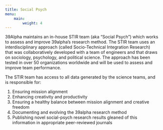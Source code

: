 ```yaml
---
title: Social Psych
menu:
    main:
        weight: 4
---
```


39Alpha maintains an in-house STIR team (aka “Social Psych”) which works to assess and improve
39alpha’s research method. The STIR team uses an interdisciplinary approach (called Socio-Technical
Integration Research) that was collaboratively developed with a team of engineers and that draws on
sociology, psychology, and political science. The approach has been tested in over 50 organizations
worldwide and will be used to assess and improve team performance.

The STIR team has access to all data generated by the science teams, and is responsible for:

1. Ensuring mission alignment
2. Enhancing creativity and productivity
3. Ensuring a healthy balance between mission alignment and creative freedom
4. Documenting and evolving the 39alpha research method
5. Publishing novel social-psych research results gleaned of this information in appropriate
   peer-reviewed journals
